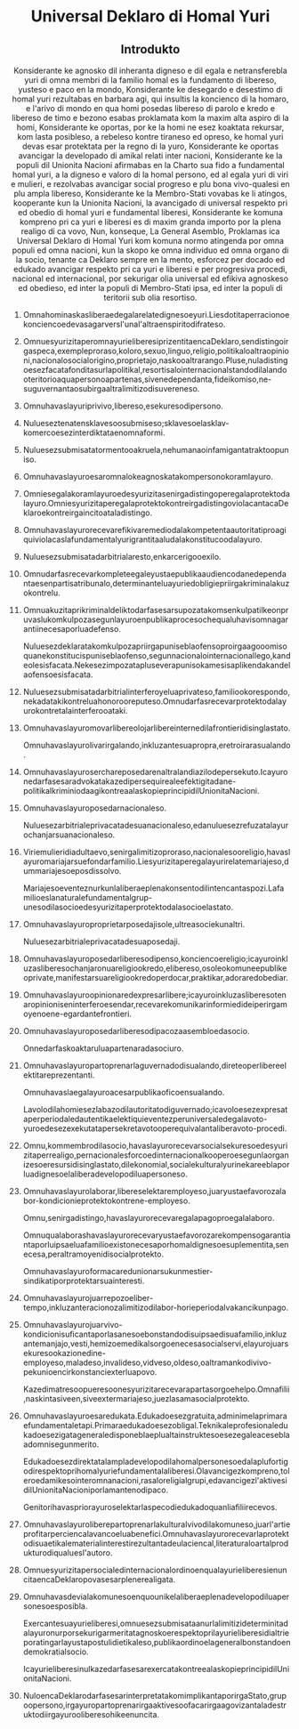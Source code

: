 <h1 align='center'>Universal Deklaro di Homal Yuri</h1>
<h2 align='center'>Introdukto</h2>
<p align='center'>Konsiderante ke agnosko dil inheranta digneso e dil egala e netransferebla yuri di omna membri di la familio homal es la fundamento di libereso, yusteso e paco en la mondo,
Konsiderante ke desegardo e desestimo di homal yuri rezultabas en barbara agi, qui insultis la koncienco di la homaro, e l'arivo di mondo en qua homi posedas libereso di parolo e kredo e libereso de timo e bezono esabas proklamata kom la maxim alta aspiro di la homi,
Konsiderante ke oportas, por ke la homi ne esez koaktata rekursar, kom lasta posibleso, a rebeleso kontre tiraneso ed opreso, ke homal yuri devas esar protektata per la regno di la yuro,
Konsiderante ke oportas avancigar la developado di amikal relati inter nacioni,
Konsiderante ke la populi dil Unionita Nacioni afirmabas en la Charto sua fido a fundamental homal yuri, a la digneso e valoro di la homal persono, ed al egala yuri di viri e mulieri, e rezolvabas avancigar social progreso e plu bona vivo-qualesi en plu ampla libereso,
Konsiderante ke la Membro-Stati vovabas ke li atingos, kooperante kun la Unionita Nacioni, la avancigado di universal respekto pri ed obedio di homal yuri e fundamental liberesi,
Konsiderante ke komuna kompreno pri ca yuri e liberesi es di maxim granda importo por la plena realigo di ca vovo,
Nun, konseque,
La General Asemblo,
Proklamas ica Universal Deklaro di Homal Yuri kom komuna normo atingenda por omna populi ed omna nacioni, kun la skopo ke omna individuo ed omna organo di la socio, tenante ca Deklaro sempre en la mento, esforcez per docado ed edukado avancigar respekto pri ca yuri e liberesi e per progresiva procedi, nacional ed internacional, por sekurigar olia universal ed efikiva agnoskeso ed obedieso, ed inter la populi di Membro-Stati ipsa, ed inter la populi di teritorii sub olia resortiso.</p>
<ol>
  <li>
    <p>Omnahominaskasliberaedegalarelatedignesoeyuri.Liesdotitaperracionoekonciencoedevasagarversl'unal'altraenspiritodifrateso.</p>
  </li>
  <li>
    <p>OmnuesyurizitaperomnayurieliberesiprizentitaencaDeklaro,sendistingoirgaspeca,exempleproraso,koloro,sexuo,linguo,religio,politikaloaltraopinioni,nacionalosocialorigino,proprietajo,naskooaltrarango.Pluse,nuladistingoesezfacatafonditasurlapolitikal,resortisalointernacionalstandodilalandooteritorioaquapersonoapartenas,sivenedependanta,fideikomiso,ne-suguvernantaosubirgaaltralimitizodisuvereneso.</p>
  </li>
  <li>
    <p>Omnuhavaslayuriprivivo,libereso,esekuresodipersono.</p>
  </li>
  <li>
    <p>Nulueseztenatensklavesoosubmiseso;sklavesoelasklav-komercoesezinterdiktataenomnaformi.</p>
  </li>
  <li>
    <p>Nuluesezsubmisatatormentooakruela,nehumanaoinfamigantatraktoopuniso.</p>
  </li>
  <li>
    <p>Omnuhavaslayuroesaromnalokeagnoskatakompersonokoramlayuro.</p>
  </li>
  <li>
    <p>Omniesegalakoramlayuroedesyurizitasenirgadistingoperegalaprotektodalayuro.OmniesyurizitaperegalaprotektokontreirgadistingoviolacantacaDeklaroekontreirgaincitoataladistingo.</p>
  </li>
  <li>
    <p>Omnuhavaslayurorecevarefikivaremediodalakompetentaautoritatiproagiquiviolacaslafundamentalyurigrantitaaludalakonstitucoodalayuro.</p>
  </li>
  <li>
    <p>Nuluesezsubmisatadarbitrialaresto,enkarcerigooexilo.</p>
  </li>
  <li>
    <p>Omnudarfasrecevarkompleteegaleyustaepublikaaudiencodanedependantaesenpartisatribunalo,determinanteluayuriedobligiepriirgakriminalakuzokontrelu.</p>
  </li>
  <li>
    <p>Omnuakuzitaprikriminaldeliktodarfasesarsupozatakomsenkulpatilkeonpruvaslukomkulpozasegunlayuroenpublikaprocesochequaluhavisomnagarantiinecesaporluadefenso.</p>
    <p>Nuluesezdeklaratakomkulpozapriirgapuniseblaofensoproirgaagooomisoquanekonstitucispuniseblaofenso,segunnacionalointernacionallego,kandeolesisfacata.Nekesezimpozatapluseverapunisokamesisaplikendakandelaofensoesisfacata.</p>
  </li>
  <li>
    <p>Nuluesezsubmisatadarbitrialinterferoyeluaprivateso,familiookorespondo,nekadatakikontreluahonorooreputeso.Omnudarfasrecevarprotektodalayurokontretalainterferooataki.</p>
  </li>
  <li>
    <p>Omnuhavaslayuromovarlibereolojarlibereinternedilafrontieridisinglastato.</p>
    <p>Omnuhavaslayurolivarirgalando,inkluzantesuapropra,eretroirarasualando.</p>
  </li>
  <li>
    <p>Omnuhavaslayuroserchareposedarenaltralandiazilodepersekuto.Icayuronedarfasesaradvokatakazedipersequirealeefektigitadane-politikalkriminiodaagikontreaalaskopieprincipidilUnionitaNacioni.</p>
    <p></p>
  </li>
  <li>
    <p>Omnuhavaslayuroposedarnacionaleso.</p>
    <p>Nuluesezarbitrialeprivacatadesuanacionaleso,edanuluesezrefuzatalayurochanjarsuanacionaleso.</p>
  </li>
  <li>
    <p>Viriemulieridiadultaevo,senirgalimitizoproraso,nacionalesooreligio,havaslayuromariajarsuefondarfamilio.Liesyurizitaperegalayurirelatemariajeso,dummariajesoeposdissolvo.</p>
    <p>Mariajesoeventeznurkunlaliberaeplenakonsentodilintencantaspozi.Lafamilioeslanaturalefundamentalgrup-unesodilasocioedesyurizitaperprotektodalasocioelastato.</p>
    <p></p>
  </li>
  <li>
    <p>Omnuhavaslayuroproprietarposedajisole,ultreasociekunaltri.</p>
    <p>Nuluesezarbitrialeprivacatadesuaposedaji.</p>
  </li>
  <li>
    <p>Omnuhavaslayuroposedarliberesodipenso,konciencoereligio;icayuroinkluzasliberesochanjaronuareligiookredo,elibereso,osoleokomuneepublikeoprivate,manifestarsuareligiookredoperdocar,praktikar,adoraredobediar.</p>
  </li>
  <li>
    <p>Omnuhavaslayuroopinionaredexpresarlibere;icayuroinkluzasliberesotenaropinioniseninterferoesendar,recevarekomunikarinformiedideiperirgamoyenoene-egardantefrontieri.</p>
  </li>
  <li>
    <p>Omnuhavaslayuroposedarliberesodipacozaasembloedasocio.</p>
    <p>Onnedarfaskoaktaruluapartenaradasociuro.</p>
  </li>
  <li>
    <p>Omnuhavaslayuropartoprenarlaguvernadodisualando,direteoperlibereelektitareprezentanti.</p>
    <p>Omnuhavaslaegalayuroacesarpublikaoficoensualando.</p>
    <p>Lavolodilahomiesezlabazodilautoritatodiguvernado;icavoloesezexpresataperperiodaledautentikaelektiquieventezperuniversaledegalavoto-yuroedesezexekutatapersekretavotooperequivalantaliberavoto-procedi.</p>
  </li>
  <li>
    <p>Omnu,kommembrodilasocio,havaslayurorecevarsocialsekuresoedesyurizitaperrealigo,pernacionalesforcoedinternacionalkooperoesegunlaorganizesoeresursidisinglastato,dilekonomial,socialekulturalyurinekareeblaporluadignesoelaliberadevelopodiluapersoneso.</p>
  </li>
  <li>
    <p>Omnuhavaslayurolaborar,libereselektaremployeso,juaryustaefavorozalabor-kondicionieprotektokontrene-employeso.</p>
    <p>Omnu,senirgadistingo,havaslayurorecevaregalapagoproegalalaboro.</p>
    <p>Omnuqualaborashavaslayurorecevaryustaefavorozarekompensogarantiantaporluipsaeluafamilioexistonecesaporhomaldignesoesuplementita,senecesa,peraltramoyenidisocialprotekto.</p>
    <p>Omnuhavaslayuroformacaredunionarsukunmestier-sindikatiporprotektarsuainteresti.</p>
  </li>
  <li>
    <p>Omnuhavaslayurojuarrepozoeliber-tempo,inkluzanteracionozalimitizodilabor-horieperiodalvakancikunpago.</p>
  </li>
  <li>
    <p>Omnuhavaslayurojuarvivo-kondicionisuficantaporlasanesoebonstandodisuipsaedisuafamilio,inkluzantemanjajo,vesti,hemizoemedikalsorgoenecesasocialservi,elayurojuarsekuresookazionedine-employeso,maladeso,invalideso,vidveso,oldeso,oaltramankodivivo-pekunioencirkonstanciexterluapovo.</p>
    <p>Kazedimatresoopueresoonesyurizitarecevarapartasorgoehelpo.Omnafilii,naskintasiveen,siveextermariajeso,juezlasamasocialprotekto.</p>
  </li>
  <li>
    <p>Omnuhavaslayuroesaredukata.Edukadoesezgratuita,adminimelaprimaraefundamentaletapi.Primaraedukadoesezobligal.Teknikaleprofesionaledukadoesezigatageneraledisponeblaeplualtainstruktesoesezegaleaceseblaadomnisegunmerito.</p>
    <p>Edukadoesezdirektatalampladevelopodilahomalpersonesoedalaplufortigodirespektoprihomalyuriefundamentalaliberesi.Olavancigezkompreno,toleroedamikesointeromnanacioni,rasaloreligialgrupi,edavancigezl'aktivesidilUnionitaNacioniporlamantenodipaco.</p>
    <p>Genitorihavaspriorayuroselektarlaspecodiedukadoquanliafiliirecevos.</p>
  </li>
  <li>
    <p>Omnuhavaslayuroliberepartoprenarlakulturalvivodilakomuneso,juarl'artieprofitarperciencalavancoeluabenefici.Omnuhavaslayurorecevarlaprotektodisuaetikalematerialinterestirezultantadeulaciencal,literaturaloartalprodukturodiqualuesl'autoro.</p>
    <p></p>
  </li>
  <li>
    <p>OmnuesyurizitapersocialedinternacionalordinoenqualayurieliberesienuncitaencaDeklaropovasesarplenerealigata.</p>
  </li>
  <li>
    <p>Omnuhavasdevialakomunesoenquounikelaliberaeplenadevelopodiluapersonesoesposibla.</p>
    <p>Exercantesuayurieliberesi,omnuesezsubmisataanurlalimitizideterminitadalayuronurporsekurigarmeritatagnoskoerespektoprilayurieliberesidialtrieporatingarlayustapostulidietikaleso,publikaordinoelageneralbonstandoendemokratialsocio.</p>
    <p>IcayurieliberesinulkazedarfasesarexercatakontreealaskopieprincipidilUnionitaNacioni.</p>
  </li>
  <li>
    <p>NuloencaDeklarodarfasesarinterpretatakomimplikantaporirgaStato,grupoopersono,irgayuropartoprenarirgaaktivesoofacarirgaagovizantaladestruktodiirgayurooliberesohikeenuncita.</p>
  </li>
</ol>